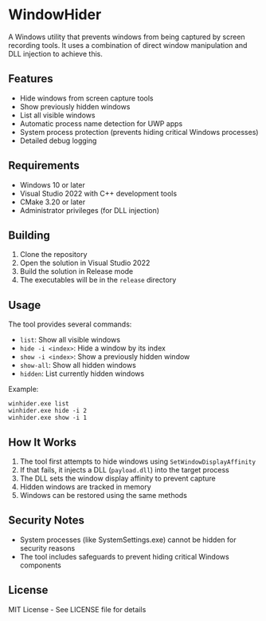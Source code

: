 # WindowHider

A Windows utility that prevents windows from being captured by screen recording tools. It uses a combination of direct window manipulation and DLL injection to achieve this.

## Features

- Hide windows from screen capture tools
- Show previously hidden windows
- List all visible windows
- Automatic process name detection for UWP apps
- System process protection (prevents hiding critical Windows processes)
- Detailed debug logging

## Requirements

- Windows 10 or later
- Visual Studio 2022 with C++ development tools
- CMake 3.20 or later
- Administrator privileges (for DLL injection)

## Building

1. Clone the repository
2. Open the solution in Visual Studio 2022
3. Build the solution in Release mode
4. The executables will be in the `release` directory

## Usage

The tool provides several commands:

- `list`: Show all visible windows
- `hide -i <index>`: Hide a window by its index
- `show -i <index>`: Show a previously hidden window
- `show-all`: Show all hidden windows
- `hidden`: List currently hidden windows

Example:

```
winhider.exe list
winhider.exe hide -i 2
winhider.exe show -i 1
```

## How It Works

1. The tool first attempts to hide windows using `SetWindowDisplayAffinity`
2. If that fails, it injects a DLL (`payload.dll`) into the target process
3. The DLL sets the window display affinity to prevent capture
4. Hidden windows are tracked in memory
5. Windows can be restored using the same methods

## Security Notes

- System processes (like SystemSettings.exe) cannot be hidden for security reasons
- The tool includes safeguards to prevent hiding critical Windows components

## License

MIT License - See LICENSE file for details

